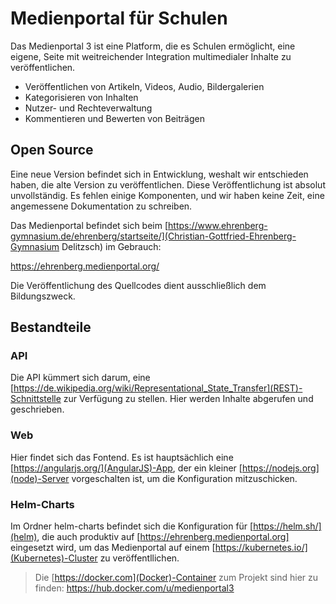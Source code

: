 # Medienportal für Schulen

Das Medienportal 3 ist eine Platform, die es Schulen ermöglicht, eine eigene, Seite mit weitreichender Integration multimedialer Inhalte zu veröffentlichen.

- Veröffentlichen von Artikeln, Videos, Audio, Bildergalerien
- Kategorisieren von Inhalten
- Nutzer- und Rechteverwaltung
- Kommentieren und Bewerten von Beiträgen

## Open Source

Eine neue Version befindet sich in Entwicklung, weshalt wir entschieden haben, die alte Version zu veröffentlichen.
Diese Veröffentlichung ist absolut unvollständig. Es fehlen einige Komponenten, und wir haben keine Zeit, eine angemessene Dokumentation zu schreiben.

Das Medienportal befindet sich beim [https://www.ehrenberg-gymnasium.de/ehrenberg/startseite/](Christian-Gottfried-Ehrenberg-Gymnasium Delitzsch) im Gebrauch:

https://ehrenberg.medienportal.org/

Die Veröffentlichung des Quellcodes dient ausschließlich dem Bildungszweck.

## Bestandteile

### API

Die API kümmert sich darum, eine [https://de.wikipedia.org/wiki/Representational_State_Transfer](REST)-Schnittstelle zur Verfügung zu stellen.
Hier werden Inhalte abgerufen und geschrieben.

### Web

Hier findet sich das Fontend. Es ist hauptsächlich eine [https://angularjs.org/](AngularJS)-App, der ein kleiner [https://nodejs.org](node)-Server vorgeschalten ist,
um die Konfiguration mitzuschicken.

### Helm-Charts

Im Ordner helm-charts befindet sich die Konfiguration für [https://helm.sh/](helm), die auch produktiv auf [https://ehrenberg.medienportal.org] eingesetzt wird, um das Medienportal auf einem [https://kubernetes.io/](Kubernetes)-Cluster zu veröffentllichen.

> Die [https://docker.com](Docker)-Container zum Projekt sind hier zu finden: https://hub.docker.com/u/medienportal3